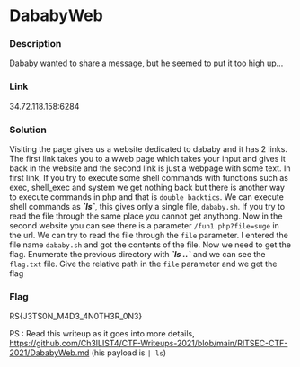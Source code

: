 #  DababyWeb

### Description
Dababy wanted to share a message, but he seemed to put it too high up...

### Link
34.72.118.158:6284

### Solution

Visiting the page gives us a website dedicated to dababy and it has 2 links. The first link takes you to a wweb page which takes your input and gives it back in the website and the second link is just a webpage with some text.
In first link, If you try to execute some shell commands with functions such as exec, shell_exec and system we get nothing back but there is another way to execute commands in php and that is `double backtics`.
We can execute shell commands as ***\`ls\`***, this gives only a single file, `dababy.sh`. If you try to read the file through the same place you cannot get anythong.
Now in the second website you can see there is a parameter `/fun1.php?file=suge` in the url. We can try to read the file through the `file` parameter. I entered the file name `dababy.sh`
and got the contents of the file. Now we need to get the flag. Enumerate the previous directory with ***\`ls ..\`*** and we can see the `flag.txt` file. Give the relative path in the `file` parameter and we get the flag

### Flag
RS{J3TS0N_M4D3_4N0TH3R_0N3}

PS : Read this writeup as it goes into more details, https://github.com/Ch3lLIST4/CTF-Writeups-2021/blob/main/RITSEC-CTF-2021/DababyWeb.md (his payload is `| ls`)

